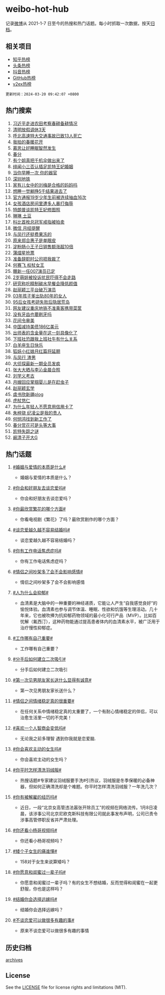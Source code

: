 # weibo-hot-hub

记录[微博](https://www.weibo.com)从 2021-1-7 日至今的热搜和热门话题。每小时抓取一次数据，按天[归档](archives)。

## 相关项目

- [知乎热榜](https://github.com/lonnyzhang423/zhihu-hot-hub)
- [头条热榜](https://github.com/lonnyzhang423/toutiao-hot-hub)
- [抖音热榜](https://github.com/lonnyzhang423/douyin-hot-hub)
- [GitHub热榜](https://github.com/lonnyzhang423/github-hot-hub)
- [v2ex热榜](https://github.com/lonnyzhang423/v2ex-hot-hub)


`更新时间：2024-03-20 09:42:07 +0800`

## 热门搜索

1. [习近平走进农田考察春耕备耕情况](https://m.weibo.cn/search?containerid=100103type%3D1%26t%3D10%26q%3D%23%E4%B9%A0%E8%BF%91%E5%B9%B3%E8%B5%B0%E8%BF%9B%E5%86%9C%E7%94%B0%E8%80%83%E5%AF%9F%E6%98%A5%E8%80%95%E5%A4%87%E8%80%95%E6%83%85%E5%86%B5%23&stream_entry_id=51&isnewpage=1&extparam=seat%3D1%26dgr%3D0%26pos%3D0%26stream_entry_id%3D51%26q%3D%2523%25E4%25B9%25A0%25E8%25BF%2591%25E5%25B9%25B3%25E8%25B5%25B0%25E8%25BF%259B%25E5%2586%259C%25E7%2594%25B0%25E8%2580%2583%25E5%25AF%259F%25E6%2598%25A5%25E8%2580%2595%25E5%25A4%2587%25E8%2580%2595%25E6%2583%2585%25E5%2586%25B5%2523%26cate%3D10103%26c_type%3D51%26filter_type%3Drealtimehot%26display_time%3D1710898926%26pre_seqid%3D171089892636702873278)
1. [清明放假调休3天](https://m.weibo.cn/search?containerid=100103type%3D1%26t%3D10%26q%3D%23%E6%B8%85%E6%98%8E%E6%94%BE%E5%81%87%E8%B0%83%E4%BC%913%E5%A4%A9%23&stream_entry_id=31&isnewpage=1&extparam=seat%3D1%26filter_type%3Drealtimehot%26pos%3D0%26stream_entry_id%3D31%26flag%3D1%26dgr%3D0%26band_rank%3D1%26q%3D%2523%25E6%25B8%2585%25E6%2598%258E%25E6%2594%25BE%25E5%2581%2587%25E8%25B0%2583%25E4%25BC%25913%25E5%25A4%25A9%2523%26cate%3D5001%26realpos%3D1%26lcate%3D5001%26c_type%3D31%26display_time%3D1710898926%26pre_seqid%3D171089892636702873278)
1. [呼北高速特大交通事故已致13人死亡](https://m.weibo.cn/search?containerid=100103type%3D1%26t%3D10%26q%3D%23%E5%91%BC%E5%8C%97%E9%AB%98%E9%80%9F%E7%89%B9%E5%A4%A7%E4%BA%A4%E9%80%9A%E4%BA%8B%E6%95%85%E5%B7%B2%E8%87%B413%E4%BA%BA%E6%AD%BB%E4%BA%A1%23&stream_entry_id=31&isnewpage=1&extparam=seat%3D1%26filter_type%3Drealtimehot%26pos%3D1%26stream_entry_id%3D31%26flag%3D1%26dgr%3D0%26band_rank%3D2%26q%3D%2523%25E5%2591%25BC%25E5%258C%2597%25E9%25AB%2598%25E9%2580%259F%25E7%2589%25B9%25E5%25A4%25A7%25E4%25BA%25A4%25E9%2580%259A%25E4%25BA%258B%25E6%2595%2585%25E5%25B7%25B2%25E8%2587%25B413%25E4%25BA%25BA%25E6%25AD%25BB%25E4%25BA%25A1%2523%26cate%3D5001%26realpos%3D2%26lcate%3D5001%26c_type%3D31%26display_time%3D1710898926%26pre_seqid%3D171089892636702873278)
1. [我拍的春暖花开](https://m.weibo.cn/search?containerid=100103type%3D1%26t%3D10%26q%3D%23%E6%88%91%E6%8B%8D%E7%9A%84%E6%98%A5%E6%9A%96%E8%8A%B1%E5%BC%80%23&stream_entry_id=31&isnewpage=1&extparam=seat%3D1%26filter_type%3Drealtimehot%26pos%3D2%26stream_entry_id%3D31%26flag%3D0%26dgr%3D0%26band_rank%3D3%26q%3D%2523%25E6%2588%2591%25E6%258B%258D%25E7%259A%2584%25E6%2598%25A5%25E6%259A%2596%25E8%258A%25B1%25E5%25BC%2580%2523%26cate%3D5001%26realpos%3D3%26lcate%3D5001%26c_type%3D31%26display_time%3D1710898926%26pre_seqid%3D171089892636702873278)
1. [慕思让好睡眠智然发生](https://m.weibo.cn/search?containerid=100103type%3D1%26t%3D10%26q%3D%23%E6%85%95%E6%80%9D%E8%AE%A9%E5%A5%BD%E7%9D%A1%E7%9C%A0%E6%99%BA%E7%84%B6%E5%8F%91%E7%94%9F%23&stream_entry_id=31&isnewpage=1&extparam=seat%3D1%26pos%3D3%26stream_entry_id%3D31%26q%3D%2523%25E6%2585%2595%25E6%2580%259D%25E8%25AE%25A9%25E5%25A5%25BD%25E7%259D%25A1%25E7%259C%25A0%25E6%2599%25BA%25E7%2584%25B6%25E5%258F%2591%25E7%2594%259F%2523%26dgr%3D0%26adid%3D227456%26c_type%3D31%26filter_type%3Drealtimehot%26topic_ad%3D1%26band_rank%3D4%26cate%3D5001%26lcate%3D5001%26is_ad_pos%3D1%26display_time%3D1710898926%26pre_seqid%3D171089892636702873278)
1. [春分](https://m.weibo.cn/search?containerid=100103type%3D1%26t%3D10%26q%3D%E6%98%A5%E5%88%86&stream_entry_id=31&isnewpage=1&extparam=seat%3D1%26filter_type%3Drealtimehot%26pos%3D4%26stream_entry_id%3D31%26flag%3D16%26dgr%3D0%26band_rank%3D4%26q%3D%25E6%2598%25A5%25E5%2588%2586%26cate%3D5001%26realpos%3D4%26lcate%3D5001%26c_type%3D31%26display_time%3D1710898926%26pre_seqid%3D171089892636702873278)
1. [有个姐真把千机伞做出来了](https://m.weibo.cn/search?containerid=100103type%3D1%26t%3D10%26q%3D%E6%9C%89%E4%B8%AA%E5%A7%90%E7%9C%9F%E6%8A%8A%E5%8D%83%E6%9C%BA%E4%BC%9E%E5%81%9A%E5%87%BA%E6%9D%A5%E4%BA%86&stream_entry_id=31&isnewpage=1&extparam=seat%3D1%26filter_type%3Drealtimehot%26pos%3D5%26stream_entry_id%3D31%26flag%3D1%26dgr%3D0%26band_rank%3D5%26q%3D%25E6%259C%2589%25E4%25B8%25AA%25E5%25A7%2590%25E7%259C%259F%25E6%258A%258A%25E5%258D%2583%25E6%259C%25BA%25E4%25BC%259E%25E5%2581%259A%25E5%2587%25BA%25E6%259D%25A5%25E4%25BA%2586%26cate%3D5001%26realpos%3D5%26lcate%3D5001%26c_type%3D31%26display_time%3D1710898926%26pre_seqid%3D171089892636702873278)
1. [绯闻小三否认插足凯特王妃婚姻](https://m.weibo.cn/search?containerid=100103type%3D1%26t%3D10%26q%3D%23%E7%BB%AF%E9%97%BB%E5%B0%8F%E4%B8%89%E5%90%A6%E8%AE%A4%E6%8F%92%E8%B6%B3%E5%87%AF%E7%89%B9%E7%8E%8B%E5%A6%83%E5%A9%9A%E5%A7%BB%23&stream_entry_id=31&isnewpage=1&extparam=seat%3D1%26filter_type%3Drealtimehot%26pos%3D6%26stream_entry_id%3D31%26flag%3D2%26dgr%3D0%26band_rank%3D6%26q%3D%2523%25E7%25BB%25AF%25E9%2597%25BB%25E5%25B0%258F%25E4%25B8%2589%25E5%2590%25A6%25E8%25AE%25A4%25E6%258F%2592%25E8%25B6%25B3%25E5%2587%25AF%25E7%2589%25B9%25E7%258E%258B%25E5%25A6%2583%25E5%25A9%259A%25E5%25A7%25BB%2523%26cate%3D5001%26realpos%3D6%26lcate%3D5001%26c_type%3D31%26display_time%3D1710898926%26pre_seqid%3D171089892636702873278)
1. [当你早睡一次 你的器官](https://m.weibo.cn/search?containerid=100103type%3D1%26t%3D10%26q%3D%E5%BD%93%E4%BD%A0%E6%97%A9%E7%9D%A1%E4%B8%80%E6%AC%A1+%E4%BD%A0%E7%9A%84%E5%99%A8%E5%AE%98&stream_entry_id=31&isnewpage=1&extparam=seat%3D1%26filter_type%3Drealtimehot%26pos%3D7%26stream_entry_id%3D31%26flag%3D16%26dgr%3D0%26band_rank%3D7%26q%3D%25E5%25BD%2593%25E4%25BD%25A0%25E6%2597%25A9%25E7%259D%25A1%25E4%25B8%2580%25E6%25AC%25A1%2520%25E4%25BD%25A0%25E7%259A%2584%25E5%2599%25A8%25E5%25AE%2598%26cate%3D5001%26realpos%3D7%26lcate%3D5001%26c_type%3D31%26display_time%3D1710898926%26pre_seqid%3D171089892636702873278)
1. [深圳地铁](https://m.weibo.cn/search?containerid=100103type%3D1%26t%3D10%26q%3D%E6%B7%B1%E5%9C%B3%E5%9C%B0%E9%93%81&stream_entry_id=31&isnewpage=1&extparam=seat%3D1%26filter_type%3Drealtimehot%26pos%3D8%26stream_entry_id%3D31%26flag%3D1%26dgr%3D0%26band_rank%3D8%26q%3D%25E6%25B7%25B1%25E5%259C%25B3%25E5%259C%25B0%25E9%2593%2581%26cate%3D5001%26realpos%3D8%26lcate%3D5001%26c_type%3D31%26display_time%3D1710898926%26pre_seqid%3D171089892636702873278)
1. [家有儿女中的刘梅是合格的妈妈吗](https://m.weibo.cn/search?containerid=100103type%3D1%26t%3D10%26q%3D%23%E5%AE%B6%E6%9C%89%E5%84%BF%E5%A5%B3%E4%B8%AD%E7%9A%84%E5%88%98%E6%A2%85%E6%98%AF%E5%90%88%E6%A0%BC%E7%9A%84%E5%A6%88%E5%A6%88%E5%90%97%23&stream_entry_id=31&isnewpage=1&extparam=seat%3D1%26filter_type%3Drealtimehot%26pos%3D9%26stream_entry_id%3D31%26flag%3D2%26dgr%3D0%26band_rank%3D9%26q%3D%2523%25E5%25AE%25B6%25E6%259C%2589%25E5%2584%25BF%25E5%25A5%25B3%25E4%25B8%25AD%25E7%259A%2584%25E5%2588%2598%25E6%25A2%2585%25E6%2598%25AF%25E5%2590%2588%25E6%25A0%25BC%25E7%259A%2584%25E5%25A6%2588%25E5%25A6%2588%25E5%2590%2597%2523%26cate%3D5001%26realpos%3D9%26lcate%3D5001%26c_type%3D31%26display_time%3D1710898926%26pre_seqid%3D171089892636702873278)
1. [想睡一觉躺挣5千结果进去了](https://m.weibo.cn/search?containerid=100103type%3D1%26t%3D10%26q%3D%23%E6%83%B3%E7%9D%A1%E4%B8%80%E8%A7%89%E8%BA%BA%E6%8C%A35%E5%8D%83%E7%BB%93%E6%9E%9C%E8%BF%9B%E5%8E%BB%E4%BA%86%23&stream_entry_id=31&isnewpage=1&extparam=seat%3D1%26filter_type%3Drealtimehot%26pos%3D10%26stream_entry_id%3D31%26flag%3D0%26dgr%3D0%26band_rank%3D10%26q%3D%2523%25E6%2583%25B3%25E7%259D%25A1%25E4%25B8%2580%25E8%25A7%2589%25E8%25BA%25BA%25E6%258C%25A35%25E5%258D%2583%25E7%25BB%2593%25E6%259E%259C%25E8%25BF%259B%25E5%258E%25BB%25E4%25BA%2586%2523%26cate%3D5001%26realpos%3D10%26lcate%3D5001%26c_type%3D31%26display_time%3D1710898926%26pre_seqid%3D171089892636702873278)
1. [官方通报19岁少年生前被连续抽血16次](https://m.weibo.cn/search?containerid=100103type%3D1%26t%3D10%26q%3D%23%E5%AE%98%E6%96%B9%E9%80%9A%E6%8A%A519%E5%B2%81%E5%B0%91%E5%B9%B4%E7%94%9F%E5%89%8D%E8%A2%AB%E8%BF%9E%E7%BB%AD%E6%8A%BD%E8%A1%8016%E6%AC%A1%23&stream_entry_id=31&isnewpage=1&extparam=seat%3D1%26filter_type%3Drealtimehot%26pos%3D11%26stream_entry_id%3D31%26flag%3D2%26dgr%3D0%26band_rank%3D11%26q%3D%2523%25E5%25AE%2598%25E6%2596%25B9%25E9%2580%259A%25E6%258A%25A519%25E5%25B2%2581%25E5%25B0%2591%25E5%25B9%25B4%25E7%2594%259F%25E5%2589%258D%25E8%25A2%25AB%25E8%25BF%259E%25E7%25BB%25AD%25E6%258A%25BD%25E8%25A1%258016%25E6%25AC%25A1%2523%26cate%3D5001%26realpos%3D11%26lcate%3D5001%26c_type%3D31%26display_time%3D1710898926%26pre_seqid%3D171089892636702873278)
1. [女孩酒店房间里遭多人暴打侮辱](https://m.weibo.cn/search?containerid=100103type%3D1%26t%3D10%26q%3D%23%E5%A5%B3%E5%AD%A9%E9%85%92%E5%BA%97%E6%88%BF%E9%97%B4%E9%87%8C%E9%81%AD%E5%A4%9A%E4%BA%BA%E6%9A%B4%E6%89%93%E4%BE%AE%E8%BE%B1%23&stream_entry_id=31&isnewpage=1&extparam=seat%3D1%26filter_type%3Drealtimehot%26pos%3D12%26stream_entry_id%3D31%26flag%3D2%26dgr%3D0%26band_rank%3D12%26q%3D%2523%25E5%25A5%25B3%25E5%25AD%25A9%25E9%2585%2592%25E5%25BA%2597%25E6%2588%25BF%25E9%2597%25B4%25E9%2587%258C%25E9%2581%25AD%25E5%25A4%259A%25E4%25BA%25BA%25E6%259A%25B4%25E6%2589%2593%25E4%25BE%25AE%25E8%25BE%25B1%2523%26cate%3D5001%26realpos%3D12%26lcate%3D5001%26c_type%3D31%26display_time%3D1710898926%26pre_seqid%3D171089892636702873278)
1. [特朗普谈凯特王妃修图照](https://m.weibo.cn/search?containerid=100103type%3D1%26t%3D10%26q%3D%23%E7%89%B9%E6%9C%97%E6%99%AE%E8%B0%88%E5%87%AF%E7%89%B9%E7%8E%8B%E5%A6%83%E4%BF%AE%E5%9B%BE%E7%85%A7%23&stream_entry_id=31&isnewpage=1&extparam=seat%3D1%26filter_type%3Drealtimehot%26pos%3D13%26stream_entry_id%3D31%26flag%3D1%26dgr%3D0%26band_rank%3D13%26q%3D%2523%25E7%2589%25B9%25E6%259C%2597%25E6%2599%25AE%25E8%25B0%2588%25E5%2587%25AF%25E7%2589%25B9%25E7%258E%258B%25E5%25A6%2583%25E4%25BF%25AE%25E5%259B%25BE%25E7%2585%25A7%2523%26cate%3D5001%26realpos%3D13%26lcate%3D5001%26c_type%3D31%26display_time%3D1710898926%26pre_seqid%3D171089892636702873278)
1. [琳琳 土豆](https://m.weibo.cn/search?containerid=100103type%3D1%26t%3D10%26q%3D%E7%90%B3%E7%90%B3+%E5%9C%9F%E8%B1%86&stream_entry_id=31&isnewpage=1&extparam=seat%3D1%26filter_type%3Drealtimehot%26pos%3D14%26stream_entry_id%3D31%26flag%3D2%26dgr%3D0%26band_rank%3D14%26q%3D%25E7%2590%25B3%25E7%2590%25B3%2520%25E5%259C%259F%25E8%25B1%2586%26cate%3D5001%26realpos%3D14%26lcate%3D5001%26c_type%3D31%26display_time%3D1710898926%26pre_seqid%3D171089892636702873278)
1. [科比首枚总冠军戒指被拍卖](https://m.weibo.cn/search?containerid=100103type%3D1%26t%3D10%26q%3D%23%E7%A7%91%E6%AF%94%E9%A6%96%E6%9E%9A%E6%80%BB%E5%86%A0%E5%86%9B%E6%88%92%E6%8C%87%E8%A2%AB%E6%8B%8D%E5%8D%96%23&stream_entry_id=31&isnewpage=1&extparam=seat%3D1%26filter_type%3Drealtimehot%26pos%3D15%26stream_entry_id%3D31%26flag%3D1%26dgr%3D0%26band_rank%3D15%26q%3D%2523%25E7%25A7%2591%25E6%25AF%2594%25E9%25A6%2596%25E6%259E%259A%25E6%2580%25BB%25E5%2586%25A0%25E5%2586%259B%25E6%2588%2592%25E6%258C%2587%25E8%25A2%25AB%25E6%258B%258D%25E5%258D%2596%2523%26cate%3D5001%26realpos%3D15%26lcate%3D5001%26c_type%3D31%26display_time%3D1710898926%26pre_seqid%3D171089892636702873278)
1. [微信 月经提醒](https://m.weibo.cn/search?containerid=100103type%3D1%26t%3D10%26q%3D%E5%BE%AE%E4%BF%A1+%E6%9C%88%E7%BB%8F%E6%8F%90%E9%86%92&stream_entry_id=31&isnewpage=1&extparam=seat%3D1%26filter_type%3Drealtimehot%26pos%3D16%26stream_entry_id%3D31%26flag%3D0%26dgr%3D0%26band_rank%3D16%26q%3D%25E5%25BE%25AE%25E4%25BF%25A1%2520%25E6%259C%2588%25E7%25BB%258F%25E6%258F%2590%25E9%2586%2592%26cate%3D5001%26realpos%3D16%26lcate%3D5001%26c_type%3D31%26display_time%3D1710898926%26pre_seqid%3D171089892636702873278)
1. [与凤行还挺费果冻的](https://m.weibo.cn/search?containerid=100103type%3D1%26t%3D10%26q%3D%23%E4%B8%8E%E5%87%A4%E8%A1%8C%E8%BF%98%E6%8C%BA%E8%B4%B9%E6%9E%9C%E5%86%BB%E7%9A%84%23&stream_entry_id=31&isnewpage=1&extparam=seat%3D1%26filter_type%3Drealtimehot%26pos%3D17%26stream_entry_id%3D31%26flag%3D1%26dgr%3D0%26band_rank%3D17%26q%3D%2523%25E4%25B8%258E%25E5%2587%25A4%25E8%25A1%258C%25E8%25BF%2598%25E6%258C%25BA%25E8%25B4%25B9%25E6%259E%259C%25E5%2586%25BB%25E7%259A%2584%2523%26cate%3D5001%26realpos%3D17%26lcate%3D5001%26c_type%3D31%26display_time%3D1710898926%26pre_seqid%3D171089892636702873278)
1. [原来郑合惠子是单眼皮](https://m.weibo.cn/search?containerid=100103type%3D1%26t%3D10%26q%3D%23%E5%8E%9F%E6%9D%A5%E9%83%91%E5%90%88%E6%83%A0%E5%AD%90%E6%98%AF%E5%8D%95%E7%9C%BC%E7%9A%AE%23&stream_entry_id=31&isnewpage=1&extparam=seat%3D1%26filter_type%3Drealtimehot%26pos%3D18%26stream_entry_id%3D31%26flag%3D2%26dgr%3D0%26band_rank%3D18%26q%3D%2523%25E5%258E%259F%25E6%259D%25A5%25E9%2583%2591%25E5%2590%2588%25E6%2583%25A0%25E5%25AD%2590%25E6%2598%25AF%25E5%258D%2595%25E7%259C%25BC%25E7%259A%25AE%2523%26cate%3D5001%26realpos%3D18%26lcate%3D5001%26c_type%3D31%26display_time%3D1710898926%26pre_seqid%3D171089892636702873278)
1. [淀粉肠小王子日销售额涨超10倍](https://m.weibo.cn/search?containerid=100103type%3D1%26t%3D10%26q%3D%23%E6%B7%80%E7%B2%89%E8%82%A0%E5%B0%8F%E7%8E%8B%E5%AD%90%E6%97%A5%E9%94%80%E5%94%AE%E9%A2%9D%E6%B6%A8%E8%B6%8510%E5%80%8D%23&stream_entry_id=31&isnewpage=1&extparam=seat%3D1%26filter_type%3Drealtimehot%26pos%3D19%26stream_entry_id%3D31%26flag%3D0%26dgr%3D0%26band_rank%3D19%26q%3D%2523%25E6%25B7%2580%25E7%25B2%2589%25E8%2582%25A0%25E5%25B0%258F%25E7%258E%258B%25E5%25AD%2590%25E6%2597%25A5%25E9%2594%2580%25E5%2594%25AE%25E9%25A2%259D%25E6%25B6%25A8%25E8%25B6%258510%25E5%2580%258D%2523%26cate%3D5001%26realpos%3D19%26lcate%3D5001%26c_type%3D31%26display_time%3D1710898926%26pre_seqid%3D171089892636702873278)
1. [蒲熠星抢票](https://m.weibo.cn/search?containerid=100103type%3D1%26t%3D10%26q%3D%E8%92%B2%E7%86%A0%E6%98%9F%E6%8A%A2%E7%A5%A8&stream_entry_id=31&isnewpage=1&extparam=seat%3D1%26filter_type%3Drealtimehot%26pos%3D20%26stream_entry_id%3D31%26flag%3D1%26dgr%3D0%26band_rank%3D20%26q%3D%25E8%2592%25B2%25E7%2586%25A0%25E6%2598%259F%25E6%258A%25A2%25E7%25A5%25A8%26cate%3D5001%26realpos%3D20%26lcate%3D5001%26c_type%3D31%26display_time%3D1710898926%26pre_seqid%3D171089892636702873278)
1. [准备辞职时公司把我裁了](https://m.weibo.cn/search?containerid=100103type%3D1%26t%3D10%26q%3D%23%E5%87%86%E5%A4%87%E8%BE%9E%E8%81%8C%E6%97%B6%E5%85%AC%E5%8F%B8%E6%8A%8A%E6%88%91%E8%A3%81%E4%BA%86%23&stream_entry_id=31&isnewpage=1&extparam=seat%3D1%26filter_type%3Drealtimehot%26pos%3D21%26stream_entry_id%3D31%26flag%3D0%26dgr%3D0%26band_rank%3D21%26q%3D%2523%25E5%2587%2586%25E5%25A4%2587%25E8%25BE%259E%25E8%2581%258C%25E6%2597%25B6%25E5%2585%25AC%25E5%258F%25B8%25E6%258A%258A%25E6%2588%2591%25E8%25A3%2581%25E4%25BA%2586%2523%26cate%3D5001%26realpos%3D21%26lcate%3D5001%26c_type%3D31%26display_time%3D1710898926%26pre_seqid%3D171089892636702873278)
1. [何赛飞 权杖女王](https://m.weibo.cn/search?containerid=100103type%3D1%26t%3D10%26q%3D%E4%BD%95%E8%B5%9B%E9%A3%9E+%E6%9D%83%E6%9D%96%E5%A5%B3%E7%8E%8B&stream_entry_id=31&isnewpage=1&extparam=seat%3D1%26filter_type%3Drealtimehot%26pos%3D22%26stream_entry_id%3D31%26flag%3D1%26dgr%3D0%26band_rank%3D22%26q%3D%25E4%25BD%2595%25E8%25B5%259B%25E9%25A3%259E%2520%25E6%259D%2583%25E6%259D%2596%25E5%25A5%25B3%25E7%258E%258B%26cate%3D5001%26realpos%3D22%26lcate%3D5001%26c_type%3D31%26display_time%3D1710898926%26pre_seqid%3D171089892636702873278)
1. [曝新一任007演员已定](https://m.weibo.cn/search?containerid=100103type%3D1%26t%3D10%26q%3D%23%E6%9B%9D%E6%96%B0%E4%B8%80%E4%BB%BB007%E6%BC%94%E5%91%98%E5%B7%B2%E5%AE%9A%23&stream_entry_id=31&isnewpage=1&extparam=seat%3D1%26filter_type%3Drealtimehot%26pos%3D23%26stream_entry_id%3D31%26flag%3D1%26dgr%3D0%26band_rank%3D23%26q%3D%2523%25E6%259B%259D%25E6%2596%25B0%25E4%25B8%2580%25E4%25BB%25BB007%25E6%25BC%2594%25E5%2591%2598%25E5%25B7%25B2%25E5%25AE%259A%2523%26cate%3D5001%26realpos%3D23%26lcate%3D5001%26c_type%3D31%26display_time%3D1710898926%26pre_seqid%3D171089892636702873278)
1. [2岁萌娃被投诉扰民吓得不会走路](https://m.weibo.cn/search?containerid=100103type%3D1%26t%3D10%26q%3D%232%E5%B2%81%E8%90%8C%E5%A8%83%E8%A2%AB%E6%8A%95%E8%AF%89%E6%89%B0%E6%B0%91%E5%90%93%E5%BE%97%E4%B8%8D%E4%BC%9A%E8%B5%B0%E8%B7%AF%23&stream_entry_id=31&isnewpage=1&extparam=seat%3D1%26filter_type%3Drealtimehot%26pos%3D24%26stream_entry_id%3D31%26flag%3D0%26dgr%3D0%26band_rank%3D24%26q%3D%25232%25E5%25B2%2581%25E8%2590%258C%25E5%25A8%2583%25E8%25A2%25AB%25E6%258A%2595%25E8%25AF%2589%25E6%2589%25B0%25E6%25B0%2591%25E5%2590%2593%25E5%25BE%2597%25E4%25B8%258D%25E4%25BC%259A%25E8%25B5%25B0%25E8%25B7%25AF%2523%26cate%3D5001%26realpos%3D24%26lcate%3D5001%26c_type%3D31%26display_time%3D1710898926%26pre_seqid%3D171089892636702873278)
1. [研究称吃精制碳水早餐会降低颜值](https://m.weibo.cn/search?containerid=100103type%3D1%26t%3D10%26q%3D%23%E7%A0%94%E7%A9%B6%E7%A7%B0%E5%90%83%E7%B2%BE%E5%88%B6%E7%A2%B3%E6%B0%B4%E6%97%A9%E9%A4%90%E4%BC%9A%E9%99%8D%E4%BD%8E%E9%A2%9C%E5%80%BC%23&stream_entry_id=31&isnewpage=1&extparam=seat%3D1%26filter_type%3Drealtimehot%26pos%3D25%26stream_entry_id%3D31%26flag%3D0%26dgr%3D0%26band_rank%3D25%26q%3D%2523%25E7%25A0%2594%25E7%25A9%25B6%25E7%25A7%25B0%25E5%2590%2583%25E7%25B2%25BE%25E5%2588%25B6%25E7%25A2%25B3%25E6%25B0%25B4%25E6%2597%25A9%25E9%25A4%2590%25E4%25BC%259A%25E9%2599%258D%25E4%25BD%258E%25E9%25A2%259C%25E5%2580%25BC%2523%26cate%3D5001%26realpos%3D25%26lcate%3D5001%26c_type%3D31%26display_time%3D1710898926%26pre_seqid%3D171089892636702873278)
1. [赵丽颖三平台破万演员](https://m.weibo.cn/search?containerid=100103type%3D1%26t%3D10%26q%3D%23%E8%B5%B5%E4%B8%BD%E9%A2%96%E4%B8%89%E5%B9%B3%E5%8F%B0%E7%A0%B4%E4%B8%87%E6%BC%94%E5%91%98%23&stream_entry_id=31&isnewpage=1&extparam=seat%3D1%26filter_type%3Drealtimehot%26pos%3D26%26stream_entry_id%3D31%26flag%3D1%26dgr%3D0%26band_rank%3D26%26q%3D%2523%25E8%25B5%25B5%25E4%25B8%25BD%25E9%25A2%2596%25E4%25B8%2589%25E5%25B9%25B3%25E5%258F%25B0%25E7%25A0%25B4%25E4%25B8%2587%25E6%25BC%2594%25E5%2591%2598%2523%26cate%3D5001%26realpos%3D26%26lcate%3D5001%26c_type%3D31%26display_time%3D1710898926%26pre_seqid%3D171089892636702873278)
1. [03年孩子爹出轨80年的女人](https://m.weibo.cn/search?containerid=100103type%3D1%26t%3D10%26q%3D%2303%E5%B9%B4%E5%AD%A9%E5%AD%90%E7%88%B9%E5%87%BA%E8%BD%A880%E5%B9%B4%E7%9A%84%E5%A5%B3%E4%BA%BA%23&stream_entry_id=31&isnewpage=1&extparam=seat%3D1%26filter_type%3Drealtimehot%26pos%3D27%26stream_entry_id%3D31%26flag%3D0%26dgr%3D0%26band_rank%3D27%26q%3D%252303%25E5%25B9%25B4%25E5%25AD%25A9%25E5%25AD%2590%25E7%2588%25B9%25E5%2587%25BA%25E8%25BD%25A880%25E5%25B9%25B4%25E7%259A%2584%25E5%25A5%25B3%25E4%25BA%25BA%2523%26cate%3D5001%26realpos%3D27%26lcate%3D5001%26c_type%3D31%26display_time%3D1710898926%26pre_seqid%3D171089892636702873278)
1. [95后女孩考研失败后隐居荒岛](https://m.weibo.cn/search?containerid=100103type%3D1%26t%3D10%26q%3D%2395%E5%90%8E%E5%A5%B3%E5%AD%A9%E8%80%83%E7%A0%94%E5%A4%B1%E8%B4%A5%E5%90%8E%E9%9A%90%E5%B1%85%E8%8D%92%E5%B2%9B%23&stream_entry_id=31&isnewpage=1&extparam=seat%3D1%26filter_type%3Drealtimehot%26pos%3D28%26stream_entry_id%3D31%26flag%3D0%26dgr%3D0%26band_rank%3D28%26q%3D%252395%25E5%2590%258E%25E5%25A5%25B3%25E5%25AD%25A9%25E8%2580%2583%25E7%25A0%2594%25E5%25A4%25B1%25E8%25B4%25A5%25E5%2590%258E%25E9%259A%2590%25E5%25B1%2585%25E8%258D%2592%25E5%25B2%259B%2523%26cate%3D5001%26realpos%3D28%26lcate%3D5001%26c_type%3D31%26display_time%3D1710898926%26pre_seqid%3D171089892636702873278)
1. [网友建议重庆地铁不准乘客携带菜筐](https://m.weibo.cn/search?containerid=100103type%3D1%26t%3D10%26q%3D%23%E7%BD%91%E5%8F%8B%E5%BB%BA%E8%AE%AE%E9%87%8D%E5%BA%86%E5%9C%B0%E9%93%81%E4%B8%8D%E5%87%86%E4%B9%98%E5%AE%A2%E6%90%BA%E5%B8%A6%E8%8F%9C%E7%AD%90%23&stream_entry_id=31&isnewpage=1&extparam=seat%3D1%26filter_type%3Drealtimehot%26pos%3D29%26stream_entry_id%3D31%26flag%3D0%26dgr%3D0%26band_rank%3D29%26q%3D%2523%25E7%25BD%2591%25E5%258F%258B%25E5%25BB%25BA%25E8%25AE%25AE%25E9%2587%258D%25E5%25BA%2586%25E5%259C%25B0%25E9%2593%2581%25E4%25B8%258D%25E5%2587%2586%25E4%25B9%2598%25E5%25AE%25A2%25E6%2590%25BA%25E5%25B8%25A6%25E8%258F%259C%25E7%25AD%2590%2523%26cate%3D5001%26realpos%3D29%26lcate%3D5001%26c_type%3D31%26display_time%3D1710898926%26pre_seqid%3D171089892636702873278)
1. [没有牙齿也要刷牙吗](https://m.weibo.cn/search?containerid=100103type%3D1%26t%3D10%26q%3D%23%E6%B2%A1%E6%9C%89%E7%89%99%E9%BD%BF%E4%B9%9F%E8%A6%81%E5%88%B7%E7%89%99%E5%90%97%23&stream_entry_id=31&isnewpage=1&extparam=seat%3D1%26filter_type%3Drealtimehot%26pos%3D30%26stream_entry_id%3D31%26flag%3D1%26dgr%3D0%26band_rank%3D30%26q%3D%2523%25E6%25B2%25A1%25E6%259C%2589%25E7%2589%2599%25E9%25BD%25BF%25E4%25B9%259F%25E8%25A6%2581%25E5%2588%25B7%25E7%2589%2599%25E5%2590%2597%2523%26cate%3D5001%26realpos%3D30%26lcate%3D5001%26c_type%3D31%26display_time%3D1710898926%26pre_seqid%3D171089892636702873278)
1. [花间令审美](https://m.weibo.cn/search?containerid=100103type%3D1%26t%3D10%26q%3D%E8%8A%B1%E9%97%B4%E4%BB%A4%E5%AE%A1%E7%BE%8E&stream_entry_id=31&isnewpage=1&extparam=seat%3D1%26filter_type%3Drealtimehot%26pos%3D31%26stream_entry_id%3D31%26flag%3D1%26dgr%3D0%26band_rank%3D31%26q%3D%25E8%258A%25B1%25E9%2597%25B4%25E4%25BB%25A4%25E5%25AE%25A1%25E7%25BE%258E%26cate%3D5001%26realpos%3D31%26lcate%3D5001%26c_type%3D31%26display_time%3D1710898926%26pre_seqid%3D171089892636702873278)
1. [中国减持美债186亿美元](https://m.weibo.cn/search?containerid=100103type%3D1%26t%3D10%26q%3D%23%E4%B8%AD%E5%9B%BD%E5%87%8F%E6%8C%81%E7%BE%8E%E5%80%BA186%E4%BA%BF%E7%BE%8E%E5%85%83%23&stream_entry_id=31&isnewpage=1&extparam=seat%3D1%26filter_type%3Drealtimehot%26pos%3D32%26stream_entry_id%3D31%26flag%3D1%26dgr%3D0%26band_rank%3D32%26q%3D%2523%25E4%25B8%25AD%25E5%259B%25BD%25E5%2587%258F%25E6%258C%2581%25E7%25BE%258E%25E5%2580%25BA186%25E4%25BA%25BF%25E7%25BE%258E%25E5%2585%2583%2523%26cate%3D5001%26realpos%3D32%26lcate%3D5001%26c_type%3D31%26display_time%3D1710898926%26pre_seqid%3D171089892636702873278)
1. [出师表的含金量在这一刻具像化了](https://m.weibo.cn/search?containerid=100103type%3D1%26t%3D10%26q%3D%E5%87%BA%E5%B8%88%E8%A1%A8%E7%9A%84%E5%90%AB%E9%87%91%E9%87%8F%E5%9C%A8%E8%BF%99%E4%B8%80%E5%88%BB%E5%85%B7%E5%83%8F%E5%8C%96%E4%BA%86&stream_entry_id=31&isnewpage=1&extparam=seat%3D1%26filter_type%3Drealtimehot%26pos%3D33%26stream_entry_id%3D31%26flag%3D0%26dgr%3D0%26band_rank%3D33%26q%3D%25E5%2587%25BA%25E5%25B8%2588%25E8%25A1%25A8%25E7%259A%2584%25E5%2590%25AB%25E9%2587%2591%25E9%2587%258F%25E5%259C%25A8%25E8%25BF%2599%25E4%25B8%2580%25E5%2588%25BB%25E5%2585%25B7%25E5%2583%258F%25E5%258C%2596%25E4%25BA%2586%26cate%3D5001%26realpos%3D33%26lcate%3D5001%26c_type%3D31%26display_time%3D1710898926%26pre_seqid%3D171089892636702873278)
1. [下班社恐跟我上班社牛有什么关系](https://m.weibo.cn/search?containerid=100103type%3D1%26t%3D10%26q%3D%23%E4%B8%8B%E7%8F%AD%E7%A4%BE%E6%81%90%E8%B7%9F%E6%88%91%E4%B8%8A%E7%8F%AD%E7%A4%BE%E7%89%9B%E6%9C%89%E4%BB%80%E4%B9%88%E5%85%B3%E7%B3%BB%23&stream_entry_id=31&isnewpage=1&extparam=seat%3D1%26filter_type%3Drealtimehot%26pos%3D34%26stream_entry_id%3D31%26flag%3D1%26dgr%3D0%26band_rank%3D34%26q%3D%2523%25E4%25B8%258B%25E7%258F%25AD%25E7%25A4%25BE%25E6%2581%2590%25E8%25B7%259F%25E6%2588%2591%25E4%25B8%258A%25E7%258F%25AD%25E7%25A4%25BE%25E7%2589%259B%25E6%259C%2589%25E4%25BB%2580%25E4%25B9%2588%25E5%2585%25B3%25E7%25B3%25BB%2523%26cate%3D5001%26realpos%3D34%26lcate%3D5001%26c_type%3D31%26display_time%3D1710898926%26pre_seqid%3D171089892636702873278)
1. [白羊座生日快乐](https://m.weibo.cn/search?containerid=100103type%3D1%26t%3D10%26q%3D%E7%99%BD%E7%BE%8A%E5%BA%A7%E7%94%9F%E6%97%A5%E5%BF%AB%E4%B9%90&stream_entry_id=31&isnewpage=1&extparam=seat%3D1%26filter_type%3Drealtimehot%26pos%3D35%26stream_entry_id%3D31%26flag%3D1%26dgr%3D0%26band_rank%3D35%26q%3D%25E7%2599%25BD%25E7%25BE%258A%25E5%25BA%25A7%25E7%2594%259F%25E6%2597%25A5%25E5%25BF%25AB%25E4%25B9%2590%26cate%3D5001%26realpos%3D35%26lcate%3D5001%26c_type%3D31%26display_time%3D1710898926%26pre_seqid%3D171089892636702873278)
1. [狐妖小红娘月红篇将延期](https://m.weibo.cn/search?containerid=100103type%3D1%26t%3D10%26q%3D%23%E7%8B%90%E5%A6%96%E5%B0%8F%E7%BA%A2%E5%A8%98%E6%9C%88%E7%BA%A2%E7%AF%87%E5%B0%86%E5%BB%B6%E6%9C%9F%23&stream_entry_id=31&isnewpage=1&extparam=seat%3D1%26filter_type%3Drealtimehot%26pos%3D36%26stream_entry_id%3D31%26flag%3D0%26dgr%3D0%26band_rank%3D36%26q%3D%2523%25E7%258B%2590%25E5%25A6%2596%25E5%25B0%258F%25E7%25BA%25A2%25E5%25A8%2598%25E6%259C%2588%25E7%25BA%25A2%25E7%25AF%2587%25E5%25B0%2586%25E5%25BB%25B6%25E6%259C%259F%2523%26cate%3D5001%26realpos%3D36%26lcate%3D5001%26c_type%3D31%26display_time%3D1710898926%26pre_seqid%3D171089892636702873278)
1. [与凤行 渣男](https://m.weibo.cn/search?containerid=100103type%3D1%26t%3D10%26q%3D%E4%B8%8E%E5%87%A4%E8%A1%8C+%E6%B8%A3%E7%94%B7&stream_entry_id=31&isnewpage=1&extparam=seat%3D1%26filter_type%3Drealtimehot%26pos%3D37%26stream_entry_id%3D31%26flag%3D0%26dgr%3D0%26band_rank%3D37%26q%3D%25E4%25B8%258E%25E5%2587%25A4%25E8%25A1%258C%2520%25E6%25B8%25A3%25E7%2594%25B7%26cate%3D5001%26realpos%3D37%26lcate%3D5001%26c_type%3D31%26display_time%3D1710898926%26pre_seqid%3D171089892636702873278)
1. [大侦探最新一期全员发疯](https://m.weibo.cn/search?containerid=100103type%3D1%26t%3D10%26q%3D%23%E5%A4%A7%E4%BE%A6%E6%8E%A2%E6%9C%80%E6%96%B0%E4%B8%80%E6%9C%9F%E5%85%A8%E5%91%98%E5%8F%91%E7%96%AF%23&stream_entry_id=31&isnewpage=1&extparam=seat%3D1%26filter_type%3Drealtimehot%26pos%3D38%26stream_entry_id%3D31%26flag%3D1%26dgr%3D0%26band_rank%3D38%26q%3D%2523%25E5%25A4%25A7%25E4%25BE%25A6%25E6%258E%25A2%25E6%259C%2580%25E6%2596%25B0%25E4%25B8%2580%25E6%259C%259F%25E5%2585%25A8%25E5%2591%2598%25E5%258F%2591%25E7%2596%25AF%2523%26cate%3D5001%26realpos%3D38%26lcate%3D5001%26c_type%3D31%26display_time%3D1710898926%26pre_seqid%3D171089892636702873278)
1. [张大大晒与李沁金晨合照](https://m.weibo.cn/search?containerid=100103type%3D1%26t%3D10%26q%3D%23%E5%BC%A0%E5%A4%A7%E5%A4%A7%E6%99%92%E4%B8%8E%E6%9D%8E%E6%B2%81%E9%87%91%E6%99%A8%E5%90%88%E7%85%A7%23&stream_entry_id=31&isnewpage=1&extparam=seat%3D1%26filter_type%3Drealtimehot%26pos%3D39%26stream_entry_id%3D31%26flag%3D0%26dgr%3D0%26band_rank%3D39%26q%3D%2523%25E5%25BC%25A0%25E5%25A4%25A7%25E5%25A4%25A7%25E6%2599%2592%25E4%25B8%258E%25E6%259D%258E%25E6%25B2%2581%25E9%2587%2591%25E6%2599%25A8%25E5%2590%2588%25E7%2585%25A7%2523%26cate%3D5001%26realpos%3D39%26lcate%3D5001%26c_type%3D31%26display_time%3D1710898926%26pre_seqid%3D171089892636702873278)
1. [刘学义考古](https://m.weibo.cn/search?containerid=100103type%3D1%26t%3D10%26q%3D%E5%88%98%E5%AD%A6%E4%B9%89%E8%80%83%E5%8F%A4&stream_entry_id=31&isnewpage=1&extparam=seat%3D1%26filter_type%3Drealtimehot%26pos%3D40%26stream_entry_id%3D31%26flag%3D0%26dgr%3D0%26band_rank%3D40%26q%3D%25E5%2588%2598%25E5%25AD%25A6%25E4%25B9%2589%25E8%2580%2583%25E5%258F%25A4%26cate%3D5001%26realpos%3D40%26lcate%3D5001%26c_type%3D31%26display_time%3D1710898926%26pre_seqid%3D171089892636702873278)
1. [月嫂回应掌掴婴儿是在赶虫子](https://m.weibo.cn/search?containerid=100103type%3D1%26t%3D10%26q%3D%23%E6%9C%88%E5%AB%82%E5%9B%9E%E5%BA%94%E6%8E%8C%E6%8E%B4%E5%A9%B4%E5%84%BF%E6%98%AF%E5%9C%A8%E8%B5%B6%E8%99%AB%E5%AD%90%23&stream_entry_id=31&isnewpage=1&extparam=seat%3D1%26filter_type%3Drealtimehot%26pos%3D41%26stream_entry_id%3D31%26flag%3D0%26dgr%3D0%26band_rank%3D41%26q%3D%2523%25E6%259C%2588%25E5%25AB%2582%25E5%259B%259E%25E5%25BA%2594%25E6%258E%258C%25E6%258E%25B4%25E5%25A9%25B4%25E5%2584%25BF%25E6%2598%25AF%25E5%259C%25A8%25E8%25B5%25B6%25E8%2599%25AB%25E5%25AD%2590%2523%26cate%3D5001%26realpos%3D41%26lcate%3D5001%26c_type%3D31%26display_time%3D1710898926%26pre_seqid%3D171089892636702873278)
1. [赵丽颖玄学](https://m.weibo.cn/search?containerid=100103type%3D1%26t%3D10%26q%3D%E8%B5%B5%E4%B8%BD%E9%A2%96%E7%8E%84%E5%AD%A6&stream_entry_id=31&isnewpage=1&extparam=seat%3D1%26filter_type%3Drealtimehot%26pos%3D42%26stream_entry_id%3D31%26flag%3D0%26dgr%3D0%26band_rank%3D42%26q%3D%25E8%25B5%25B5%25E4%25B8%25BD%25E9%25A2%2596%25E7%258E%2584%25E5%25AD%25A6%26cate%3D5001%26realpos%3D42%26lcate%3D5001%26c_type%3D31%26display_time%3D1710898926%26pre_seqid%3D171089892636702873278)
1. [虞书欣新疆plog](https://m.weibo.cn/search?containerid=100103type%3D1%26t%3D10%26q%3D%23%E8%99%9E%E4%B9%A6%E6%AC%A3%E6%96%B0%E7%96%86plog%23&stream_entry_id=31&isnewpage=1&extparam=seat%3D1%26filter_type%3Drealtimehot%26pos%3D43%26stream_entry_id%3D31%26flag%3D1%26dgr%3D0%26band_rank%3D43%26q%3D%2523%25E8%2599%259E%25E4%25B9%25A6%25E6%25AC%25A3%25E6%2596%25B0%25E7%2596%2586plog%2523%26cate%3D5001%26realpos%3D43%26lcate%3D5001%26c_type%3D31%26display_time%3D1710898926%26pre_seqid%3D171089892636702873278)
1. [虎杖悠仁](https://m.weibo.cn/search?containerid=100103type%3D1%26t%3D10%26q%3D%23%E8%99%8E%E6%9D%96%E6%82%A0%E4%BB%81%23&stream_entry_id=31&isnewpage=1&extparam=seat%3D1%26filter_type%3Drealtimehot%26pos%3D44%26stream_entry_id%3D31%26flag%3D0%26dgr%3D0%26band_rank%3D44%26q%3D%2523%25E8%2599%258E%25E6%259D%2596%25E6%2582%25A0%25E4%25BB%2581%2523%26cate%3D5001%26realpos%3D44%26lcate%3D5001%26c_type%3D31%26display_time%3D1710898926%26pre_seqid%3D171089892636702873278)
1. [为什么年轻人不愿意用信用卡了](https://m.weibo.cn/search?containerid=100103type%3D1%26t%3D10%26q%3D%23%E4%B8%BA%E4%BB%80%E4%B9%88%E5%B9%B4%E8%BD%BB%E4%BA%BA%E4%B8%8D%E6%84%BF%E6%84%8F%E7%94%A8%E4%BF%A1%E7%94%A8%E5%8D%A1%E4%BA%86%23&stream_entry_id=31&isnewpage=1&extparam=seat%3D1%26filter_type%3Drealtimehot%26pos%3D45%26stream_entry_id%3D31%26flag%3D0%26dgr%3D0%26band_rank%3D45%26q%3D%2523%25E4%25B8%25BA%25E4%25BB%2580%25E4%25B9%2588%25E5%25B9%25B4%25E8%25BD%25BB%25E4%25BA%25BA%25E4%25B8%258D%25E6%2584%25BF%25E6%2584%258F%25E7%2594%25A8%25E4%25BF%25A1%25E7%2594%25A8%25E5%258D%25A1%25E4%25BA%2586%2523%26cate%3D5001%26realpos%3D45%26lcate%3D5001%26c_type%3D31%26display_time%3D1710898926%26pre_seqid%3D171089892636702873278)
1. [朱梓骁 纪凌尘是我的贵人](https://m.weibo.cn/search?containerid=100103type%3D1%26t%3D10%26q%3D%E6%9C%B1%E6%A2%93%E9%AA%81+%E7%BA%AA%E5%87%8C%E5%B0%98%E6%98%AF%E6%88%91%E7%9A%84%E8%B4%B5%E4%BA%BA&stream_entry_id=31&isnewpage=1&extparam=seat%3D1%26filter_type%3Drealtimehot%26pos%3D46%26stream_entry_id%3D31%26flag%3D0%26dgr%3D0%26band_rank%3D46%26q%3D%25E6%259C%25B1%25E6%25A2%2593%25E9%25AA%2581%2520%25E7%25BA%25AA%25E5%2587%258C%25E5%25B0%2598%25E6%2598%25AF%25E6%2588%2591%25E7%259A%2584%25E8%25B4%25B5%25E4%25BA%25BA%26cate%3D5001%26realpos%3D46%26lcate%3D5001%26c_type%3D31%26display_time%3D1710898926%26pre_seqid%3D171089892636702873278)
1. [何悯鸿找到新工作了](https://m.weibo.cn/search?containerid=100103type%3D1%26t%3D10%26q%3D%23%E4%BD%95%E6%82%AF%E9%B8%BF%E6%89%BE%E5%88%B0%E6%96%B0%E5%B7%A5%E4%BD%9C%E4%BA%86%23&stream_entry_id=31&isnewpage=1&extparam=seat%3D1%26filter_type%3Drealtimehot%26pos%3D47%26stream_entry_id%3D31%26flag%3D1%26dgr%3D0%26band_rank%3D47%26q%3D%2523%25E4%25BD%2595%25E6%2582%25AF%25E9%25B8%25BF%25E6%2589%25BE%25E5%2588%25B0%25E6%2596%25B0%25E5%25B7%25A5%25E4%25BD%259C%25E4%25BA%2586%2523%26cate%3D5001%26realpos%3D47%26lcate%3D5001%26c_type%3D31%26display_time%3D1710898926%26pre_seqid%3D171089892636702873278)
1. [春分赏花可是头等大事](https://m.weibo.cn/search?containerid=100103type%3D1%26t%3D10%26q%3D%23%E6%98%A5%E5%88%86%E8%B5%8F%E8%8A%B1%E5%8F%AF%E6%98%AF%E5%A4%B4%E7%AD%89%E5%A4%A7%E4%BA%8B%23&stream_entry_id=31&isnewpage=1&extparam=seat%3D1%26filter_type%3Drealtimehot%26pos%3D48%26stream_entry_id%3D31%26flag%3D32768%26dgr%3D0%26band_rank%3D48%26q%3D%2523%25E6%2598%25A5%25E5%2588%2586%25E8%25B5%258F%25E8%258A%25B1%25E5%258F%25AF%25E6%2598%25AF%25E5%25A4%25B4%25E7%25AD%2589%25E5%25A4%25A7%25E4%25BA%258B%2523%26cate%3D5001%26realpos%3D48%26lcate%3D5001%26c_type%3D31%26display_time%3D1710898926%26pre_seqid%3D171089892636702873278)
1. [凯特失踪之谜](https://m.weibo.cn/search?containerid=100103type%3D1%26t%3D10%26q%3D%23%E5%87%AF%E7%89%B9%E5%A4%B1%E8%B8%AA%E4%B9%8B%E8%B0%9C%23&stream_entry_id=31&isnewpage=1&extparam=seat%3D1%26filter_type%3Drealtimehot%26pos%3D49%26stream_entry_id%3D31%26flag%3D1%26dgr%3D0%26band_rank%3D49%26q%3D%2523%25E5%2587%25AF%25E7%2589%25B9%25E5%25A4%25B1%25E8%25B8%25AA%25E4%25B9%258B%25E8%25B0%259C%2523%26cate%3D5001%26realpos%3D49%26lcate%3D5001%26c_type%3D31%26display_time%3D1710898926%26pre_seqid%3D171089892636702873278)
1. [阚清子开大G](https://m.weibo.cn/search?containerid=100103type%3D1%26t%3D10%26q%3D%23%E9%98%9A%E6%B8%85%E5%AD%90%E5%BC%80%E5%A4%A7G%23&stream_entry_id=31&isnewpage=1&extparam=seat%3D1%26filter_type%3Drealtimehot%26pos%3D50%26stream_entry_id%3D31%26flag%3D0%26dgr%3D0%26band_rank%3D50%26q%3D%2523%25E9%2598%259A%25E6%25B8%2585%25E5%25AD%2590%25E5%25BC%2580%25E5%25A4%25A7G%2523%26cate%3D5001%26realpos%3D50%26lcate%3D5001%26c_type%3D31%26display_time%3D1710898926%26pre_seqid%3D171089892636702873278)

## 热门话题

1. [#婚姻与爱情的本质是什么#](https://m.weibo.cn/search?containerid=231522type%3D1%26t%3D10%26q%3D%23%E5%A9%9A%E5%A7%BB%E4%B8%8E%E7%88%B1%E6%83%85%E7%9A%84%E6%9C%AC%E8%B4%A8%E6%98%AF%E4%BB%80%E4%B9%88%23&stream_entry_id=128&isnewpage=1&extparam=seat%3D1%26pos%3D1-0-0%26unitid%3D1704881162756%26dgr%3D0%26cate%3D5004%26lcate%3D5004%26c_type%3D128%26display_time%3D1710898927%26pre_seqid%3D1710898927407013312168)
    - 婚姻与爱情的本质是什么？

1. [#你会和好朋友去谈恋爱吗#](https://m.weibo.cn/search?containerid=231522type%3D1%26t%3D10%26q%3D%23%E4%BD%A0%E4%BC%9A%E5%92%8C%E5%A5%BD%E6%9C%8B%E5%8F%8B%E5%8E%BB%E8%B0%88%E6%81%8B%E7%88%B1%E5%90%97%23&stream_entry_id=128&isnewpage=1&extparam=seat%3D1%26pos%3D1-0-1%26unitid%3D1704849959446%26dgr%3D0%26cate%3D5004%26lcate%3D5004%26c_type%3D128%26display_time%3D1710898927%26pre_seqid%3D1710898927407013312168)
    - 你会和好朋友去谈恋爱吗？

1. [#你最欣赏繁花的哪个方面#](https://m.weibo.cn/search?containerid=231522type%3D1%26t%3D10%26q%3D%23%E4%BD%A0%E6%9C%80%E6%AC%A3%E8%B5%8F%E7%B9%81%E8%8A%B1%E7%9A%84%E5%93%AA%E4%B8%AA%E6%96%B9%E9%9D%A2%23&stream_entry_id=128&isnewpage=1&extparam=seat%3D1%26pos%3D1-0-2%26unitid%3D1704872158127%26dgr%3D0%26cate%3D5004%26lcate%3D5004%26c_type%3D128%26display_time%3D1710898927%26pre_seqid%3D1710898927407013312168)
    - 你看电视剧《繁花》了吗？最欣赏剧作的哪个方面？

1. [#谈恋爱越久越不容易结婚吗#](https://m.weibo.cn/search?containerid=231522type%3D1%26t%3D10%26q%3D%23%E8%B0%88%E6%81%8B%E7%88%B1%E8%B6%8A%E4%B9%85%E8%B6%8A%E4%B8%8D%E5%AE%B9%E6%98%93%E7%BB%93%E5%A9%9A%E5%90%97%23&stream_entry_id=128&isnewpage=1&extparam=seat%3D1%26pos%3D1-0-3%26unitid%3D1704871559387%26dgr%3D0%26cate%3D5004%26lcate%3D5004%26c_type%3D128%26display_time%3D1710898927%26pre_seqid%3D1710898927407013312168)
    - 谈恋爱越久越不容易结婚吗？

1. [#你有工作电话焦虑症吗#](https://m.weibo.cn/search?containerid=231522type%3D1%26t%3D10%26q%3D%23%E4%BD%A0%E6%9C%89%E5%B7%A5%E4%BD%9C%E7%94%B5%E8%AF%9D%E7%84%A6%E8%99%91%E7%97%87%E5%90%97%23&stream_entry_id=128&isnewpage=1&extparam=seat%3D1%26pos%3D1-0-4%26unitid%3D1704877884678%26dgr%3D0%26cate%3D5004%26lcate%3D5004%26c_type%3D128%26display_time%3D1710898927%26pre_seqid%3D1710898927407013312168)
    - 你有工作电话焦虑症吗？

1. [#情侣之间吵架多了会不会影响感情#](https://m.weibo.cn/search?containerid=231522type%3D1%26t%3D10%26q%3D%23%E6%83%85%E4%BE%A3%E4%B9%8B%E9%97%B4%E5%90%B5%E6%9E%B6%E5%A4%9A%E4%BA%86%E4%BC%9A%E4%B8%8D%E4%BC%9A%E5%BD%B1%E5%93%8D%E6%84%9F%E6%83%85%23&stream_entry_id=128&isnewpage=1&extparam=seat%3D1%26pos%3D1-0-5%26unitid%3D1704792093809%26dgr%3D0%26cate%3D5004%26lcate%3D5004%26c_type%3D128%26display_time%3D1710898927%26pre_seqid%3D1710898927407013312168)
    - 情侣之间吵架多了会不会影响感情

1. [#人为什么会抑郁#](https://m.weibo.cn/search?containerid=231522type%3D1%26t%3D10%26q%3D%23%E4%BA%BA%E4%B8%BA%E4%BB%80%E4%B9%88%E4%BC%9A%E6%8A%91%E9%83%81%23&stream_entry_id=128&isnewpage=1&extparam=seat%3D1%26pos%3D1-0-6%26unitid%3D1704881163792%26dgr%3D0%26cate%3D5004%26lcate%3D5004%26c_type%3D128%26display_time%3D1710898927%26pre_seqid%3D1710898927407013312168)
    - 血清素是大脑中的一种重要的神经递质，它能让人产生“自我感觉良好”的愉悦体验。血清素也参与调节体温、睡眠、性欲和饥饿等生理活动。几十年来，它也被吹捧为抗抑郁药物领域的最小化可行产品（MVP）。比如百忧解（氟西汀），这种药物能通过提高患者体内的血清素水平，被广泛用于治疗慢性抑郁症。

1. [#工作哪有自己重要#](https://m.weibo.cn/search?containerid=231522type%3D1%26t%3D10%26q%3D%23%E5%B7%A5%E4%BD%9C%E5%93%AA%E6%9C%89%E8%87%AA%E5%B7%B1%E9%87%8D%E8%A6%81%23&stream_entry_id=128&isnewpage=1&extparam=seat%3D1%26pos%3D1-0-7%26unitid%3D1704949537973%26dgr%3D0%26cate%3D5004%26lcate%3D5004%26c_type%3D128%26display_time%3D1710898927%26pre_seqid%3D1710898927407013312168)
    - 工作哪有自己重要？

1. [#分手后如何建立二次吸引#](https://m.weibo.cn/search?containerid=231522type%3D1%26t%3D10%26q%3D%23%E5%88%86%E6%89%8B%E5%90%8E%E5%A6%82%E4%BD%95%E5%BB%BA%E7%AB%8B%E4%BA%8C%E6%AC%A1%E5%90%B8%E5%BC%95%23&stream_entry_id=128&isnewpage=1&extparam=seat%3D1%26pos%3D1-0-8%26unitid%3D1704870666886%26dgr%3D0%26cate%3D5004%26lcate%3D5004%26c_type%3D128%26display_time%3D1710898927%26pre_seqid%3D1710898927407013312168)
    - 分手后如何建立二次吸引

1. [#第一次见男朋友家长送什么显得有诚意#](https://m.weibo.cn/search?containerid=231522type%3D1%26t%3D10%26q%3D%23%E7%AC%AC%E4%B8%80%E6%AC%A1%E8%A7%81%E7%94%B7%E6%9C%8B%E5%8F%8B%E5%AE%B6%E9%95%BF%E9%80%81%E4%BB%80%E4%B9%88%E6%98%BE%E5%BE%97%E6%9C%89%E8%AF%9A%E6%84%8F%23&stream_entry_id=128&isnewpage=1&extparam=seat%3D1%26pos%3D1-0-9%26unitid%3D1704946836507%26dgr%3D0%26cate%3D5004%26lcate%3D5004%26c_type%3D128%26display_time%3D1710898927%26pre_seqid%3D1710898927407013312168)
    - 第一次见男朋友家长送什么？

1. [#情侣之间情绪稳定真的很重要#](https://m.weibo.cn/search?containerid=231522type%3D1%26t%3D10%26q%3D%23%E6%83%85%E4%BE%A3%E4%B9%8B%E9%97%B4%E6%83%85%E7%BB%AA%E7%A8%B3%E5%AE%9A%E7%9C%9F%E7%9A%84%E5%BE%88%E9%87%8D%E8%A6%81%23&stream_entry_id=128&isnewpage=1&extparam=seat%3D1%26pos%3D1-0-10%26unitid%3D1704779493657%26dgr%3D0%26cate%3D5004%26lcate%3D5004%26c_type%3D128%26display_time%3D1710898927%26pre_seqid%3D1710898927407013312168)
    - 在任何关系中情绪稳定真的太重要了，一个有耐心情绪稳定的伴侣，可以治愈生活里一切的不完美！

1. [#喜欢一个人智商会变低吗#](https://m.weibo.cn/search?containerid=231522type%3D1%26t%3D10%26q%3D%23%E5%96%9C%E6%AC%A2%E4%B8%80%E4%B8%AA%E4%BA%BA%E6%99%BA%E5%95%86%E4%BC%9A%E5%8F%98%E4%BD%8E%E5%90%97%23&stream_entry_id=128&isnewpage=1&extparam=seat%3D1%26pos%3D1-0-11%26unitid%3D1704783068038%26dgr%3D0%26cate%3D5004%26lcate%3D5004%26c_type%3D128%26display_time%3D1710898927%26pre_seqid%3D1710898927407013312168)
    - 无论我之前多理智  遇到你我就是恋爱脑.

1. [#你会喜欢主动的女生吗#](https://m.weibo.cn/search?containerid=231522type%3D1%26t%3D10%26q%3D%23%E4%BD%A0%E4%BC%9A%E5%96%9C%E6%AC%A2%E4%B8%BB%E5%8A%A8%E7%9A%84%E5%A5%B3%E7%94%9F%E5%90%97%23&stream_entry_id=128&isnewpage=1&extparam=seat%3D1%26pos%3D1-0-12%26unitid%3D1704786077236%26dgr%3D0%26cate%3D5004%26lcate%3D5004%26c_type%3D128%26display_time%3D1710898927%26pre_seqid%3D1710898927407013312168)
    - 你会喜欢主动的女生吗？

1. [#你平时怎样清洗羽绒服#](https://m.weibo.cn/search?containerid=231522type%3D1%26t%3D10%26q%3D%23%E4%BD%A0%E5%B9%B3%E6%97%B6%E6%80%8E%E6%A0%B7%E6%B8%85%E6%B4%97%E7%BE%BD%E7%BB%92%E6%9C%8D%23&stream_entry_id=128&isnewpage=1&extparam=seat%3D1%26pos%3D1-0-13%26unitid%3D1704789081364%26dgr%3D0%26cate%3D5004%26lcate%3D5004%26c_type%3D128%26display_time%3D1710898927%26pre_seqid%3D1710898927407013312168)
    - 热搜话题#专家建议羽绒服要手洗#引热议，羽绒服是冬季保暖的必备神器，但如何正确清洗却是个难题。你平时怎样清洗羽绒服？一年洗几次？

1. [#你有被解雇的经历吗#](https://m.weibo.cn/search?containerid=231522type%3D1%26t%3D10%26q%3D%23%E4%BD%A0%E6%9C%89%E8%A2%AB%E8%A7%A3%E9%9B%87%E7%9A%84%E7%BB%8F%E5%8E%86%E5%90%97%23&stream_entry_id=128&isnewpage=1&extparam=seat%3D1%26pos%3D1-0-14%26unitid%3D1704794482090%26dgr%3D0%26cate%3D5004%26lcate%3D5004%26c_type%3D128%26display_time%3D1710898927%26pre_seqid%3D1710898927407013312168)
    - 近日，一段“北京女高管违法嚣张开除员工”的视频在网络流传。1月8日凌晨，该涉事公司北京尼欧克斯科技有限公司就此事发布声明，公司已责令涉事高管停职反省并严肃处理。

1. [#你还看小杨哥视频吗#](https://m.weibo.cn/search?containerid=231522type%3D1%26t%3D10%26q%3D%23%E4%BD%A0%E8%BF%98%E7%9C%8B%E5%B0%8F%E6%9D%A8%E5%93%A5%E8%A7%86%E9%A2%91%E5%90%97%23&stream_entry_id=128&isnewpage=1&extparam=seat%3D1%26pos%3D1-0-15%26unitid%3D1704797193944%26dgr%3D0%26cate%3D5004%26lcate%3D5004%26c_type%3D128%26display_time%3D1710898927%26pre_seqid%3D1710898927407013312168)
    - 你还看小杨哥视频吗？

1. [#矮个子女生的痛谁懂#](https://m.weibo.cn/search?containerid=231522type%3D1%26t%3D10%26q%3D%23%E7%9F%AE%E4%B8%AA%E5%AD%90%E5%A5%B3%E7%94%9F%E7%9A%84%E7%97%9B%E8%B0%81%E6%87%82%23&stream_entry_id=128&isnewpage=1&extparam=seat%3D1%26pos%3D1-0-16%26unitid%3D1704804675994%26dgr%3D0%26cate%3D5004%26lcate%3D5004%26c_type%3D128%26display_time%3D1710898927%26pre_seqid%3D1710898927407013312168)
    - 158对于女生来说算矮吗？

1. [#你愿意和闺蜜过一辈子吗#](https://m.weibo.cn/search?containerid=231522type%3D1%26t%3D10%26q%3D%23%E4%BD%A0%E6%84%BF%E6%84%8F%E5%92%8C%E9%97%BA%E8%9C%9C%E8%BF%87%E4%B8%80%E8%BE%88%E5%AD%90%E5%90%97%23&stream_entry_id=128&isnewpage=1&extparam=seat%3D1%26pos%3D1-0-17%26unitid%3D1704875757520%26dgr%3D0%26cate%3D5004%26lcate%3D5004%26c_type%3D128%26display_time%3D1710898927%26pre_seqid%3D1710898927407013312168)
    - 你愿意和闺蜜过一辈子吗？有的女生不想结婚，反而觉得和闺蜜在一起更舒服，你也是这样吗？

1. [#结婚你会选择远嫁吗#](https://m.weibo.cn/search?containerid=231522type%3D1%26t%3D10%26q%3D%23%E7%BB%93%E5%A9%9A%E4%BD%A0%E4%BC%9A%E9%80%89%E6%8B%A9%E8%BF%9C%E5%AB%81%E5%90%97%23&stream_entry_id=128&isnewpage=1&extparam=seat%3D1%26pos%3D1-0-18%26unitid%3D1704870361894%26dgr%3D0%26cate%3D5004%26lcate%3D5004%26c_type%3D128%26display_time%3D1710898927%26pre_seqid%3D1710898927407013312168)
    - 结婚你会选择远嫁吗？

1. [#不谈恋爱可以做很多有趣的事#](https://m.weibo.cn/search?containerid=231522type%3D1%26t%3D10%26q%3D%23%E4%B8%8D%E8%B0%88%E6%81%8B%E7%88%B1%E5%8F%AF%E4%BB%A5%E5%81%9A%E5%BE%88%E5%A4%9A%E6%9C%89%E8%B6%A3%E7%9A%84%E4%BA%8B%23&stream_entry_id=128&isnewpage=1&extparam=seat%3D1%26pos%3D1-0-19%26unitid%3D1704865280259%26dgr%3D0%26cate%3D5004%26lcate%3D5004%26c_type%3D128%26display_time%3D1710898927%26pre_seqid%3D1710898927407013312168)
    - 原来不谈恋爱可以做很多有趣的事情


## 历史归档

[archives](archives)

## License

See the [LICENSE](LICENSE) file for license rights and limitations (MIT).
